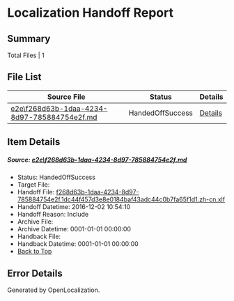 # <a name='report-top'></a> Localization Handoff Report

## Summary
 Total Files | 1

## File List
 Source File | Status | Details 
 ----------- | ------ | ------- 
 [e2e\f268d63b-1daa-4234-8d97-785884754e2f.md](https://github.com/OpenLocalizationTestOrg/ol-test0/blob/717de037bd16a1027dd3a246092131ca9e2bbb15/e2e/f268d63b-1daa-4234-8d97-785884754e2f.md) | HandedOffSuccess | [Details](#df177866c3bc43794d25549d96c18d5d0f3da1501)

## Item Details
##### <a name='df177866c3bc43794d25549d96c18d5d0f3da1501'></a> Source: [e2e\f268d63b-1daa-4234-8d97-785884754e2f.md](https://github.com/OpenLocalizationTestOrg/ol-test0/blob/717de037bd16a1027dd3a246092131ca9e2bbb15/e2e/f268d63b-1daa-4234-8d97-785884754e2f.md)
* Status: HandedOffSuccess
* Target File: 
* Handoff File: [f268d63b-1daa-4234-8d97-785884754e2f.1dc44f457d3e8e0184baf43adc44c0b7fa65f1d1.zh-cn.xlf](https://github.com/OpenLocalizationTestOrg/ol-test0-handoff/blob/f23a559762932a6bc941fa0b59c1b3c26f7a2a9c/ol-handoff/OpenLocalizationTestOrg/ol-test0-zhcn/shujia/ht/f268d63b-1daa-4234-8d97-785884754e2f.1dc44f457d3e8e0184baf43adc44c0b7fa65f1d1.zh-cn.xlf)
* Handoff Datetime: 2016-12-02 10:54:10
* Handoff Reason: Include
* Archive File: 
* Archive Datetime: 0001-01-01 00:00:00
* Handback File: 
* Handback Datetime: 0001-01-01 00:00:00
* [Back to Top](#report-top)


## Error Details

Generated by OpenLocalization.
